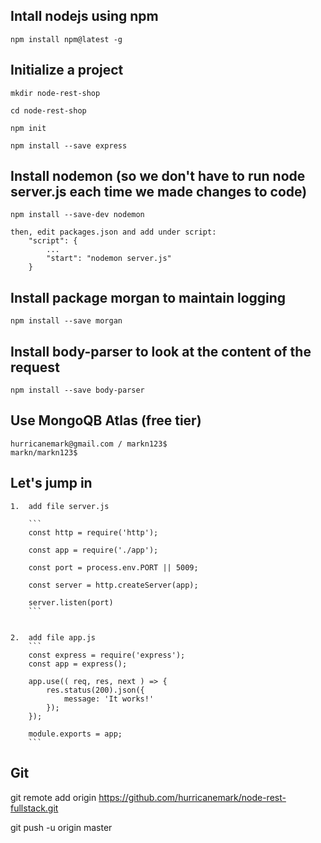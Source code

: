 ## Intall nodejs using npm

    npm install npm@latest -g

## Initialize a project

    mkdir node-rest-shop

    cd node-rest-shop

    npm init

    npm install --save express

## Install nodemon (so we don't have to run node server.js each time we made changes to code)

    npm install --save-dev nodemon

    then, edit packages.json and add under script:
        "script": {
            ...
            "start": "nodemon server.js"
        }

## Install package morgan to maintain logging

    npm install --save morgan

## Install body-parser to look at the content of the request

    npm install --save body-parser

## Use MongoQB Atlas (free tier)

    hurricanemark@gmail.com / markn123$
    markn/markn123$

## Let's jump in

    1.  add file server.js
        
        ```
        const http = require('http');

        const app = require('./app');

        const port = process.env.PORT || 5009;

        const server = http.createServer(app);

        server.listen(port)
        ```
        

    2.  add file app.js
        ```
        const express = require('express');
        const app = express();

        app.use(( req, res, next ) => {
            res.status(200).json({
                message: 'It works!'
            });
        });

        module.exports = app;
        ```


## Git

git remote add origin https://github.com/hurricanemark/node-rest-fullstack.git

git push -u origin master
        


